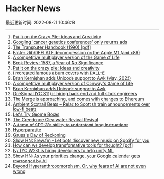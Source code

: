 # Hacker News

最近更新时间: 2022-08-21 10:46:18

--- 
1. [Put It on the Crazy Pile: Ideas and Creativity](https://bastian.rieck.me/blog/posts/2022/crazy_pile/) 
2. [Googling 'cancer genetics conferences' only returns ads](https://www.google.com/search?q=cancer+genetics+conferences&oq=cancer+genetics+conferences&aqs=chrome..69i57j0i512j0i22i30l3j69i60l3.319j0j1&sourceid=chrome&ie=UTF-8) 
3. [The Transputer Handbook (1990) [pdf]](http://www.transputer.net/iset/isbn-013929134-2/tthb.pdf) 
4. [Faster zlib/DEFLATE decompression on the Apple M1 (and x86)](https://dougallj.wordpress.com/2022/08/20/faster-zlib-deflate-decompression-on-the-apple-m1-and-x86/) 
5. [A competitive multiplayer version of the Game of Life](http://lifecompetes.com) 
6. [Book Review: 1587, a Year of No Significance](https://astralcodexten.substack.com/p/your-book-review-1587-a-year-of-no) 
7. [Put it on the crazy pile: Ideas and creativity](https://bastian.rieck.me/blog/posts/2022/crazy_pile/) 
8. [I recreated famous album covers with DALL-E](https://lucytalksdata.com/i-receated-famous-album-covers-with-dalle/) 
9. [Brian Kernighan adds Unicode support to Awk (May, 2022)](https://github.com/onetrueawk/awk/commit/9ebe940cf3c652b0e373634d2aa4a00b8395b636) 
10. [A competitive multiplayer version of Conway's Game of Life](http://lifecompetes.com) 
11. [Brian Kernighan adds Unicode support to Awk](https://github.com/onetrueawk/awk/commit/9ebe940cf3c652b0e373634d2aa4a00b8395b636) 
12. [OneSignal (YC S11) is hiring back end and full stack engineers](https://onesignal.com/careers) 
13. [The Merge is approaching, and comes with changes to Ethereum](https://ethereum.org/en/upgrades/merge/) 
14. [Ambient Scotrail Beats – Relax to Scottish train announcements over low-fi beats](https://www.matteason.co.uk/scotbeats/) 
15. [Let's Try Gnome Boxes](https://glovesoff.substack.com/p/lets-try-gnome-boxes) 
16. [The Creedence Clearwater Revival Revival](https://www.newyorker.com/culture/cultural-comment/the-creedence-clearwater-revival-revival) 
17. [A demo of GPT-3's ability to understand long instructions](https://twitter.com/goodside/status/1557524546412052482) 
18. [Hyperparasite](https://en.wikipedia.org/wiki/Hyperparasite) 
19. [Gauss's Day of Reckoning](https://www.americanscientist.org/article/gausss-day-of-reckoning) 
20. [Show HN: Brew.fm – Let bots discover new music on Spotify for you](https://www.brew.fm/) 
21. [How can we develop transformative tools for thought? [pdf]](https://numinous.productions/ttft/print/TTFT.pdf) 
22. [Ivy (YC W23) is hiring developers to help unify ML](https://www.ycombinator.com/companies/ivy/jobs) 
23. [Show HN: As your priorities change, your Google calendar gets rearranged by AI](https://www.atomiclife.app/) 
24. [Beyond Hyperanthropomorphism. Or, why fears of AI are not even wrong](https://studio.ribbonfarm.com/p/beyond-hyperanthropomorphism) 
